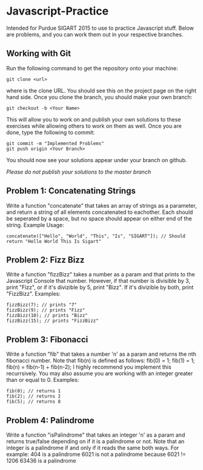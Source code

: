# Javascript-Practice
Intended for Purdue SIGART 2015 to use to practice Javascript stuff.
Below are problems, and you can work them out in your respective branches.

## Working with Git
Run the following command to get the repository onto your machine:
```
git clone <url>
```
where <url> is the clone URL. You should see this on the project page on the right hand side.
Once you clone the branch, you should make your own branch:
```
git checkout -b <Your Name>
```
This will allow you to work on and publish your own solutions to these exercises while allowing others to work on them as well.
Once you are done, type the following to commit:
```
git commit -m "Implemented Problems"
git push origin <Your Branch>
```
You should now see your solutions appear under your branch on github.

*Please do not publish your solutions to the master branch*

## Problem 1: Concatenating Strings
Write a function "concatenate" that takes an array of strings as a parameter, and return a string of all elements concatenated to eachother.
Each should be seperated by a space, but no space should appear on either end of the string.
Example Usage:
```
concatenate(["Hello", "World", "This", "Is", "SIGART"]); // Should return "Hello World This Is Sigart"
```
## Problem 2: Fizz Bizz
Write a function "fizzBizz" takes a number as a param and that prints to the Javascript Console that number. However, if that number is divisible by 3, print "Fizz", or if it's divizible by 5, print "Bizz". If it's divizible by both, print "FizzBizz".
Examples:
```
fizzBizz(7); // prints "7"
fizzBizz(9); // prints "Fizz"
fizzBizz(10); // prints "Bizz"
fizzBizz(15); // prints "FizzBizz"
```
## Problem 3: Fibonacci
Write a function "fib" that takes a number 'n' as a param and returns the nth fibonacci number. Note that fib(n) is defined as follows:
fib(0) = 1;
fib(1) = 1;
fib(n) = fib(n-1) + fib(n-2);
I highly recommend you implement this recurrsively. You may also assume you are working with an integer greater than or equal to 0.
Examples:
```
fib(0); // returns 1
fib(2); // returns 2
fib(5); // returns 8
```
## Problem 4: Palindrome
Write a function "isPalindrome" that takes an integer 'n' as a param and returns true/false depending on if it is a palindrome or not. Note that an integer is a palindrome if and only if it reads the same both ways. For example:
404 is a palindrome
6021 is not a palindrome because 6021 != 1206
63436 is a palindrome
